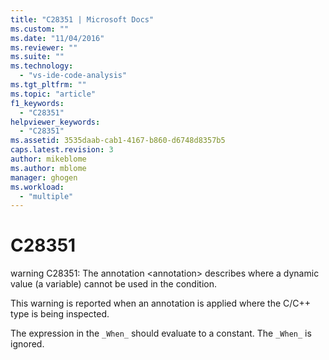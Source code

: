 ```yaml
---
title: "C28351 | Microsoft Docs"
ms.custom: ""
ms.date: "11/04/2016"
ms.reviewer: ""
ms.suite: ""
ms.technology: 
  - "vs-ide-code-analysis"
ms.tgt_pltfrm: ""
ms.topic: "article"
f1_keywords: 
  - "C28351"
helpviewer_keywords: 
  - "C28351"
ms.assetid: 3535daab-cab1-4167-b860-d6748d8357b5
caps.latest.revision: 3
author: mikeblome
ms.author: mblome
manager: ghogen
ms.workload: 
  - "multiple"
---
```

# C28351
warning C28351: The annotation \<annotation> describes where a dynamic value (a variable) cannot be used in the condition.  
  
 This warning is reported when an annotation is applied where the C/C++ type is being inspected.  
  
 The expression in the `_When_` should evaluate to a constant. The `_When_` is ignored.